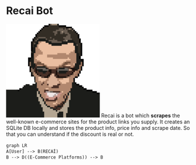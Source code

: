 # Recai Bot

![Logo](https://github.com/denizsivas/Recai/blob/master/img/logo.png)
Recai is a bot which **scrapes**  the well-known e-commerce sites for the product links you supply. It creates an SQLite DB locally and stores the product info, price info and scrape date. So that you can understand if the discount is real or not.

```mermaid
graph LR
A[User] --> B(RECAİ)
B --> D((E-Commerce Platforms)) --> B 
```
